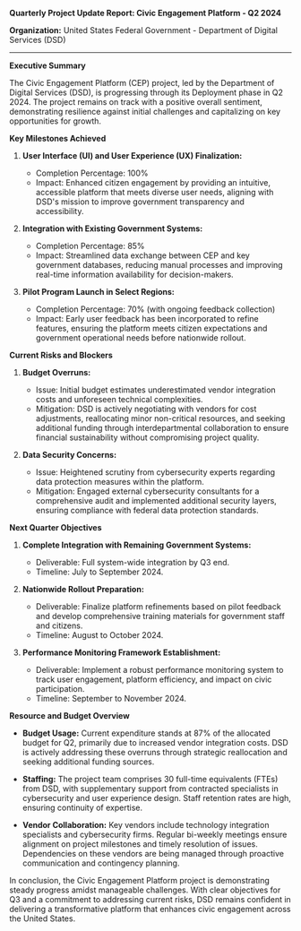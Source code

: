 **Quarterly Project Update Report: Civic Engagement Platform - Q2 2024**

**Organization:** United States Federal Government - Department of Digital Services (DSD)

---

**Executive Summary**

The Civic Engagement Platform (CEP) project, led by the Department of Digital Services (DSD), is progressing through its Deployment phase in Q2 2024. The project remains on track with a positive overall sentiment, demonstrating resilience against initial challenges and capitalizing on key opportunities for growth.

**Key Milestones Achieved**

1. **User Interface (UI) and User Experience (UX) Finalization:**
   - Completion Percentage: 100%
   - Impact: Enhanced citizen engagement by providing an intuitive, accessible platform that meets diverse user needs, aligning with DSD's mission to improve government transparency and accessibility.

2. **Integration with Existing Government Systems:**
   - Completion Percentage: 85%
   - Impact: Streamlined data exchange between CEP and key government databases, reducing manual processes and improving real-time information availability for decision-makers.

3. **Pilot Program Launch in Select Regions:**
   - Completion Percentage: 70% (with ongoing feedback collection)
   - Impact: Early user feedback has been incorporated to refine features, ensuring the platform meets citizen expectations and government operational needs before nationwide rollout.

**Current Risks and Blockers**

1. **Budget Overruns:**
   - Issue: Initial budget estimates underestimated vendor integration costs and unforeseen technical complexities.
   - Mitigation: DSD is actively negotiating with vendors for cost adjustments, reallocating minor non-critical resources, and seeking additional funding through interdepartmental collaboration to ensure financial sustainability without compromising project quality.

2. **Data Security Concerns:**
   - Issue: Heightened scrutiny from cybersecurity experts regarding data protection measures within the platform.
   - Mitigation: Engaged external cybersecurity consultants for a comprehensive audit and implemented additional security layers, ensuring compliance with federal data protection standards.

**Next Quarter Objectives**

1. **Complete Integration with Remaining Government Systems:**
   - Deliverable: Full system-wide integration by Q3 end.
   - Timeline: July to September 2024.

2. **Nationwide Rollout Preparation:**
   - Deliverable: Finalize platform refinements based on pilot feedback and develop comprehensive training materials for government staff and citizens.
   - Timeline: August to October 2024.

3. **Performance Monitoring Framework Establishment:**
   - Deliverable: Implement a robust performance monitoring system to track user engagement, platform efficiency, and impact on civic participation.
   - Timeline: September to November 2024.

**Resource and Budget Overview**

- **Budget Usage:** Current expenditure stands at 87% of the allocated budget for Q2, primarily due to increased vendor integration costs. DSD is actively addressing these overruns through strategic reallocation and seeking additional funding sources.
  
- **Staffing:** The project team comprises 30 full-time equivalents (FTEs) from DSD, with supplementary support from contracted specialists in cybersecurity and user experience design. Staff retention rates are high, ensuring continuity of expertise.

- **Vendor Collaboration:** Key vendors include technology integration specialists and cybersecurity firms. Regular bi-weekly meetings ensure alignment on project milestones and timely resolution of issues. Dependencies on these vendors are being managed through proactive communication and contingency planning.

In conclusion, the Civic Engagement Platform project is demonstrating steady progress amidst manageable challenges. With clear objectives for Q3 and a commitment to addressing current risks, DSD remains confident in delivering a transformative platform that enhances civic engagement across the United States.